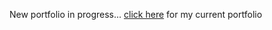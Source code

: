 New portfolio in progress... [click here](https://annes-portfolio.netlify.app/) for my current portfolio